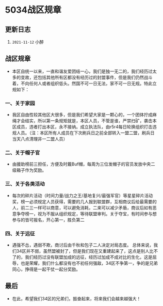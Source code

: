 # 5034战区规章

## 更新日志

1. `2021-11-12` 小醉

## 战区规章

* 本区自统一以来，一直和谐友爱团结一心，我们是独一无二的，我们经历过太多的变故，还包括其他所有区都没有经历过的封盟事件，但是我们仍然战斗着，不向任何人或者组织低头。然国不可一日无法，家不可一日无规。特此立规如下：

### 一、关于家园
* 我区自由性较其他区大很多，但是我们希望大家是一颗心的，一个团体拧成麻绳才会结实，所以第一条规矩就是，本区人员，不管是谁，严禁扫矿，袭击本区成员，违者打出本区，永不接纳。成立执法队，由r5r4每日轮换组织打击违规人员。（注：本区所有人成员在下次刷兵日之前全部转入一盟二盟，刷兵日当天八点清理非一二盟人员）

### 二、关于帽子官
* 由援助榜前三担任，方便及时戴Buf帽，每周为三位发帽子的官员发放中央二级箱子作为奖励。

### 三、关于各类活动
* 每次的碎片活动（时间力量/战力之王/基地复兴/最强军官）等星星碎片活动奖，榜一必须规定人员获得，需要的几人报到联盟群，互相商议后给最需要的人，前二三一样可以商意，可以避免消耗，二来可以减少矛盾，商议后如有恶意争夺榜一，视为不服从组织规定，等待联盟审判。关于夺宝，有时间参与想参与的皆可报名，开心第一，胜负第二

### 四、关于远征
* 遇强不怂，遇弱不欺，商讨后由千秋和包子二人决定对局态度。
总体来说，我们34区并不弱，虽然盟被封了，但是我们现在又重建起来了，这点是别人比不了的，我们经历过没有联盟加成的远征，经历过加成不成对比的生化，这是屈辱，也是荣耀，我们什么都没有也不初任何强敌，34区不争第一，争的是兄弟同心，挣得是一起干仗一起分奖励。

## 最后
* 在此，希望我们34区的兄弟们，振奋起来，将来我们会越来越强大！
